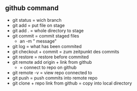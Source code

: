 ## github command

- git status = wich branch
- git add = put file on stage
- git add . = whole directory to stage
- git commit = commit staged files
  - an -m " message"
- git log = what has been commited
- git checkout + commit = zum zeitpunkt des commits
- git restore = restore before commited
- git remote add origin + link from github
  - = connect to repo on github
- git remote -v = view repo connected to
- git push = push commits into remote repo
- git clone + repo link from github = copy into local directory
